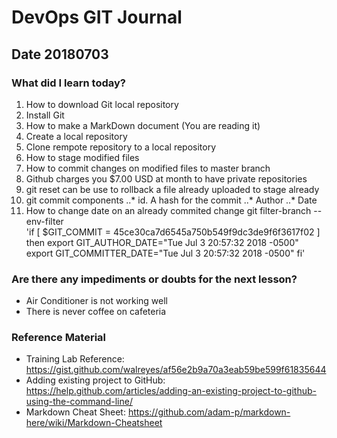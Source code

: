 # DevOps GIT Journal
## Date 20180703

### What did I learn today?

1. How to download Git local repository
2. Install Git
3. How to make a MarkDown document (You are reading it)
4. Create a local repository
5. Clone rempote repository to a local repository
6. How to stage modified files
7. How to commit changes on modified files to master branch
8. Github charges you $7.00 USD at month to have private repositories
9. git reset can be use to rollback a file already uploaded to stage already
10. git commit components
..* id. A hash for the commit
..* Author
..* Date
11. How to change date on an already commited change
git filter-branch --env-filter \
    'if [ $GIT_COMMIT = 45ce30ca7d6545a750b549f9dc3de9f6f3617f02 ]
     then
         export GIT_AUTHOR_DATE="Tue Jul 3 20:57:32 2018 -0500"
         export GIT_COMMITTER_DATE="Tue Jul 3 20:57:32 2018 -0500"
     fi'


### Are there any impediments or doubts for the next lesson?

* Air Conditioner is not working well
* There is never coffee on cafeteria

### Reference Material

* Training Lab Reference: https://gist.github.com/walreyes/af56e2b9a70a3eab59be599f61835644
* Adding existing project to GitHub:  https://help.github.com/articles/adding-an-existing-project-to-github-using-the-command-line/
* Markdown Cheat Sheet: https://github.com/adam-p/markdown-here/wiki/Markdown-Cheatsheet
